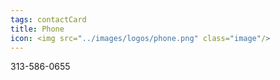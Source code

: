 ```yaml
---
tags: contactCard
title: Phone
icon: <img src="../images/logos/phone.png" class="image"/>
---
```


313-586-0655

